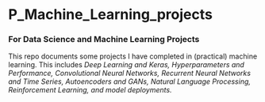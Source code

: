 # P_Machine_Learning_projects
### For Data Science and Machine Learning Projects
This repo documents some projects I have completed in (practical) machine learning. This includes _Deep Learning and Keras, Hyperparameters and Performance, Convolutional Neural Networks, Recurrent Neural Networks and Time Series, Autoencoders and GANs, Natural Language Processing, Reinforcement Learning, and model deployments._
